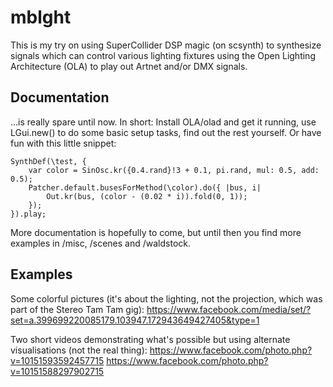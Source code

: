 mblght
======

This is my try on using SuperCollider DSP magic (on scsynth) to synthesize signals which can control various lighting fixtures using the Open Lighting Architecture (OLA) to play out Artnet and/or DMX signals.

Documentation
-------------

...is really spare until now. In short: Install OLA/olad and get it running, use LGui.new() to do some basic setup tasks, find out the rest yourself. Or have fun with this little snippet:

	SynthDef(\test, {
		var color = SinOsc.kr({0.4.rand}!3 + 0.1, pi.rand, mul: 0.5, add: 0.5);
		Patcher.default.busesForMethod(\color).do({ |bus, i|
			Out.kr(bus, (color - (0.02 * i)).fold(0, 1));
		});
	}).play;

More documentation is hopefully to come, but until then you find more examples in /misc, /scenes and /waldstock.

Examples
--------

Some colorful pictures (it's about the lighting, not the projection, which was part of the Stereo Tam Tam gig):
https://www.facebook.com/media/set/?set=a.399699220085179.103947.172943649427405&type=1

Two short videos demonstrating what's possible but using alternate visualisations (not the real thing):
https://www.facebook.com/photo.php?v=10151593592457715
https://www.facebook.com/photo.php?v=10151588297902715